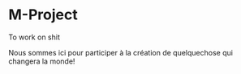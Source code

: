 # M-Project
To work on shit


Nous sommes ici pour participer à la création de quelquechose qui changera la monde!
